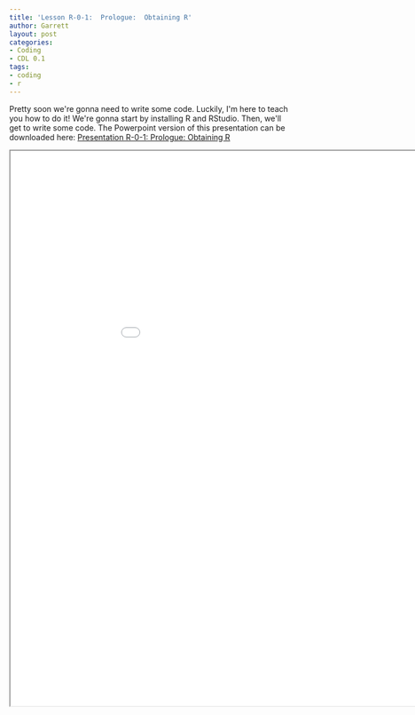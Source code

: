 ```yaml
---
title: 'Lesson R-0-1:  Prologue:  Obtaining R'
author: Garrett
layout: post
categories:
- Coding
- CDL 0.1
tags:
- coding
- r
---
```


Pretty soon we're gonna need to write some code.  Luckily, I'm here to teach you how to do it!  We're gonna start by installing R and RStudio.  Then, we'll get to write some code. The Powerpoint version of this presentation can be downloaded here: [Presentation R-0-1:  Prologue:  Obtaining R](/lessons/Presentation-R-0-1-Prologue-Obtaining-R.pptx)

<iframe src="/lessons/Presentation-R-0-1-Prologue-Obtaining-R.pdf" width="1000" height="1000"> </iframe>